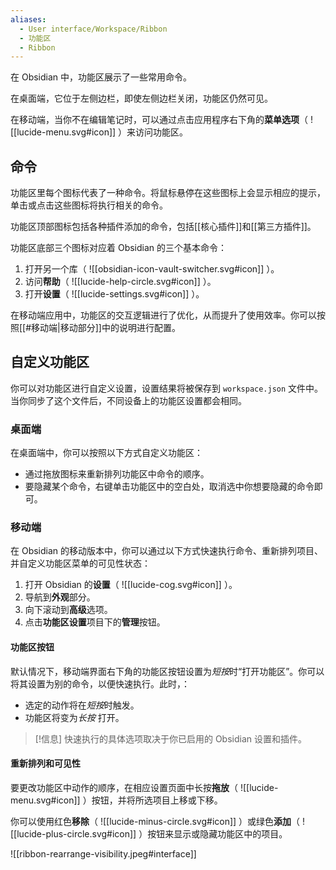 ```yaml
---
aliases:
  - User interface/Workspace/Ribbon
  - 功能区
  - Ribbon
---
```


在 Obsidian 中，功能区展示了一些常用命令。

在桌面端，它位于左侧边栏，即使左侧边栏关闭，功能区仍然可见。

在移动端，当你不在编辑笔记时，可以通过点击应用程序右下角的**菜单选项**（ ![[lucide-menu.svg#icon]] ）来访问功能区。

## 命令

功能区里每个图标代表了一种命令。将鼠标悬停在这些图标上会显示相应的提示，单击或点击这些图标将执行相关的命令。

功能区顶部图标包括各种插件添加的命令，包括[[核心插件]]和[[第三方插件]]。

功能区底部三个图标对应着 Obsidian 的三个基本命令：

1. 打开另一个库（ ![[obsidian-icon-vault-switcher.svg#icon]] ）。
2. 访问**帮助**（ ![[lucide-help-circle.svg#icon]] ）。
3. 打开**设置**（ ![[lucide-settings.svg#icon]] ）。

在移动端应用中，功能区的交互逻辑进行了优化，从而提升了使用效率。你可以按照[[#移动端|移动部分]]中的说明进行配置。

## 自定义功能区

你可以对功能区进行自定义设置，设置结果将被保存到 `workspace.json` 文件中。当你同步了这个文件后，不同设备上的功能区设置都会相同。

### 桌面端

在桌面端中，你可以按照以下方式自定义功能区：

- 通过拖放图标来重新排列功能区中命令的顺序。
- 要隐藏某个命令，右键单击功能区中的空白处，取消选中你想要隐藏的命令即可。

### 移动端

在 Obsidian 的移动版本中，你可以通过以下方式快速执行命令、重新排列项目、并自定义功能区菜单的可见性状态：

1. 打开 Obsidian 的**设置**（ ![[lucide-cog.svg#icon]] ）。
2. 导航到**外观**部分。
3. 向下滚动到**高级**选项。
4. 点击**功能区设置**项目下的**管理**按钮。

#### 功能区按钮

默认情况下，移动端界面右下角的功能区按钮设置为*短按*时“打开功能区”。你可以将其设置为别的命令，以便快速执行。此时，：

- 选定的动作将在*短按*时触发。
- 功能区将变为*长按* 打开。

> [!信息] 快速执行的具体选项取决于你已启用的 Obsidian 设置和插件。

#### 重新排列和可见性

要更改功能区中动作的顺序，在相应设置页面中长按**拖放**（ ![[lucide-menu.svg#icon]] ）按钮，并将所选项目上移或下移。

你可以使用红色**移除**（ ![[lucide-minus-circle.svg#icon]] ）或绿色**添加**（ ![[lucide-plus-circle.svg#icon]] ）按钮来显示或隐藏功能区中的项目。

![[ribbon-rearrange-visibility.jpeg#interface]]

